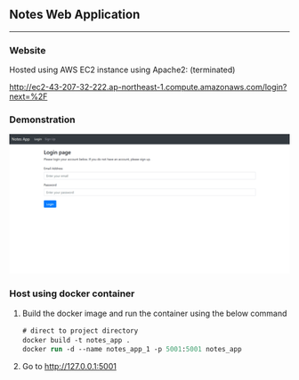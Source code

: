 ## Notes Web Application
---

### Website

Hosted using AWS EC2 instance using Apache2: (terminated)

http://ec2-43-207-32-222.ap-northeast-1.compute.amazonaws.com/login?next=%2F

### Demonstration

![Notes-App Demo](demo/demo.gif)

### Host using docker container

1. Build the docker image and run the container using the below command
    ```ps
    # direct to project directory
    docker build -t notes_app .
    docker run -d --name notes_app_1 -p 5001:5001 notes_app
    ```
2. Go to http://127.0.0.1:5001
